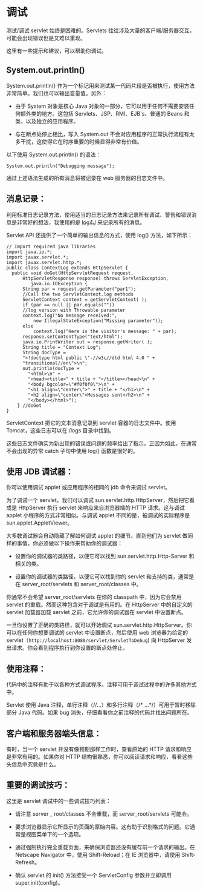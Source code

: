 # 调试

测试/调试 servlet 始终是困难的。Servlets 往往涉及大量的客户端/服务器交互，可能会出现错误但是又难以重现。

这里有一些提示和建议，可以帮助你调试。

## System.out.println()

System.out.println() 作为一个标记用来测试某一代码片段是否被执行，使用方法非常简单。我们也可以输出变量值。另外：

- 由于 System 对象是核心 Java 对象的一部分，它可以用于任何不需要安装任何额外类的地方。这包括 Servlets、JSP、RMI、EJB's、普通的 Beans 和类，以及独立的应用程序。

- 与在断点处停止相比，写入 System.out 不会对应用程序的正常执行流程有太多干扰，这使得它在时序重要的时候显得非常有价值。

以下使用 System.out.println() 的语法：

``` 
System.out.println("Debugging message");
```

通过上述语法生成的所有消息将被记录在 web 服务器的日志文件中。

## 消息记录：

利用标准日志记录方法，使用适当的日志记录方法来记录所有调试、警告和错误消息是非常好的想法，我使用的是 
[log4J]( http://www.tutorialspoint.com/log4j/index.htm) 来记录所有的消息。

Servlet API 还提供了一个简单的输出信息的方式，使用 log() 方法，如下所示：

``` 
// Import required java libraries
import java.io.*;
import javax.servlet.*;
import javax.servlet.http.*;
public class ContextLog extends HttpServlet {
  public void doGet(HttpServletRequest request, 
      HttpServletResponse response) throws ServletException,
         java.io.IOException {   
      String par = request.getParameter("par1");
      //Call the two ServletContext.log methods
      ServletContext context = getServletContext( );
      if (par == null || par.equals(""))
      //log version with Throwable parameter
      context.log("No message received:",
          new IllegalStateException("Missing parameter"));
      else
          context.log("Here is the visitor's message: " + par);      
      response.setContentType("text/html");
      java.io.PrintWriter out = response.getWriter( );
      String title = "Context Log";
      String docType =
      "<!doctype html public \"-//w3c//dtd html 4.0 " +
      "transitional//en\">\n";
      out.println(docType +
        "<html>\n" +
        "<head><title>" + title + "</title></head>\n" +
        "<body bgcolor=\"#f0f0f0\">\n" +
        "<h1 align=\"center\">" + title + "</h1>\n" +
        "<h2 align=\"center\">Messages sent</h2>\n" +
        "</body></html>");
    } //doGet
}
```

ServletContext 把它的文本消息记录到 servlet 容器的日志文件中。使用 Tomcat，这些日志可以在 <Tomcat-installation-directory>/logs 目录中找到。

这些日志文件确实为新出现的错误或问题的频率给出了指示。正因为如此，在通常不会出现的异常 catch 子句中使用 log() 函数是很好的。

## 使用 JDB 调试器：

你可以使用调试 applet 或应用程序的相同的 jdb 命令来调试 servlet。

为了调试一个 servlet，我们可以调试 sun.servlet.http.HttpServer，然后把它看成是 HttpServer 执行 servlet 来响应来自浏览器端的 HTTP 请求。这与调试 applet 小程序的方式非常相似。与调试 applet 不同的是，被调试的实际程序是 sun.applet.AppletViewer。

大多数调试器会自动隐藏了解如何调试 applet 的细节。直到他们为 servlet 做同样的事情，你必须做以下操作来帮助你的调试器：

- 设置你的调试器的类路径，以便它可以找到 sun.servlet.http.Http-Server 和相关的类。

- 设置你的调试器的类路径，以便它可以找到你的 servlet 和支持的类，通常是在 server_root/servlets 和 server_root/classes 中。

你通常不会希望 server_root/servlets 在你的 classpath 中，因为它会禁用 servlet 的重载。然而这种包含对于调试是有用的。在 HttpServer 中的自定义的 servlet 加载器加载 servlet 之前，它允许你的调试器在 servlet 中设置断点。

一旦你设置了正确的类路径，就可以开始调试 sun.servlet.http.HttpServer。你可以在任何你想要调试的 servlet 中设置断点，然后使用 web 浏览器为给定的 servlet（`http://localhost:8080/servlet/ServletToDebug`) 向 HttpServer 发出请求。你会看到程序执行到你设置的断点处停止。

## 使用注释：

代码中的注释有助于以各种方式调试程序。注释可用于调试过程中的许多其他方式中。

Servlet 使用 Java 注释，单行注释（//...）和多行注释（/* ...*/）可用于暂时移除部分 Java 代码。如果 bug 消失，仔细看看你之前注释的代码并找出问题所在。

## 客户端和服务器端头信息：

有时，当一个 servlet 并没有像预期那样工作时，查看原始的 HTTP 请求和响应是非常有用的。如果你对 HTTP 结构很熟悉，你可以阅读请求和响应，看看这些头信息中究竟是什么。

## 重要的调试技巧：

这里是 servlet 调试中的一些调试技巧列表：

- 请注意 server _ root/classes 不会重载，而 server_root/servlets 可能会。

- 要求浏览器显示它所显示的页面的原始内容。这有助于识别格式的问题。它通常是视图菜单下的一个选项。

- 通过强制执行完全重载页面，来确保浏览器还没有缓存前一个请求的输出。在 Netscape Navigator 中，使用 Shift-Reload；在 IE 浏览器中，请使用 Shift-Refresh。

- 确认 servlet 的 init() 方法接受一个 ServletConfig 参数并立即调用 super.init(config)。

